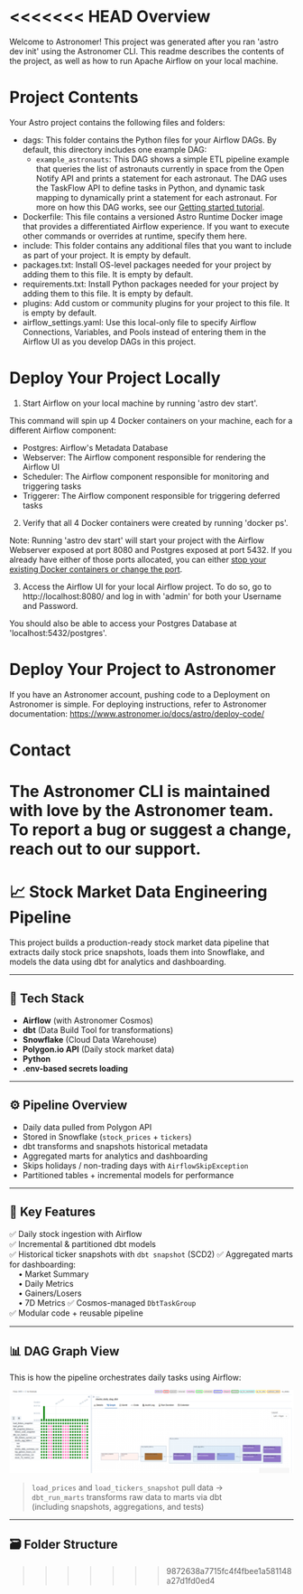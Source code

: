 <<<<<<< HEAD
Overview
========

Welcome to Astronomer! This project was generated after you ran 'astro dev init' using the Astronomer CLI. This readme describes the contents of the project, as well as how to run Apache Airflow on your local machine.

Project Contents
================

Your Astro project contains the following files and folders:

- dags: This folder contains the Python files for your Airflow DAGs. By default, this directory includes one example DAG:
    - `example_astronauts`: This DAG shows a simple ETL pipeline example that queries the list of astronauts currently in space from the Open Notify API and prints a statement for each astronaut. The DAG uses the TaskFlow API to define tasks in Python, and dynamic task mapping to dynamically print a statement for each astronaut. For more on how this DAG works, see our [Getting started tutorial](https://www.astronomer.io/docs/learn/get-started-with-airflow).
- Dockerfile: This file contains a versioned Astro Runtime Docker image that provides a differentiated Airflow experience. If you want to execute other commands or overrides at runtime, specify them here.
- include: This folder contains any additional files that you want to include as part of your project. It is empty by default.
- packages.txt: Install OS-level packages needed for your project by adding them to this file. It is empty by default.
- requirements.txt: Install Python packages needed for your project by adding them to this file. It is empty by default.
- plugins: Add custom or community plugins for your project to this file. It is empty by default.
- airflow_settings.yaml: Use this local-only file to specify Airflow Connections, Variables, and Pools instead of entering them in the Airflow UI as you develop DAGs in this project.

Deploy Your Project Locally
===========================

1. Start Airflow on your local machine by running 'astro dev start'.

This command will spin up 4 Docker containers on your machine, each for a different Airflow component:

- Postgres: Airflow's Metadata Database
- Webserver: The Airflow component responsible for rendering the Airflow UI
- Scheduler: The Airflow component responsible for monitoring and triggering tasks
- Triggerer: The Airflow component responsible for triggering deferred tasks

2. Verify that all 4 Docker containers were created by running 'docker ps'.

Note: Running 'astro dev start' will start your project with the Airflow Webserver exposed at port 8080 and Postgres exposed at port 5432. If you already have either of those ports allocated, you can either [stop your existing Docker containers or change the port](https://www.astronomer.io/docs/astro/cli/troubleshoot-locally#ports-are-not-available-for-my-local-airflow-webserver).

3. Access the Airflow UI for your local Airflow project. To do so, go to http://localhost:8080/ and log in with 'admin' for both your Username and Password.

You should also be able to access your Postgres Database at 'localhost:5432/postgres'.

Deploy Your Project to Astronomer
=================================

If you have an Astronomer account, pushing code to a Deployment on Astronomer is simple. For deploying instructions, refer to Astronomer documentation: https://www.astronomer.io/docs/astro/deploy-code/

Contact
=======

The Astronomer CLI is maintained with love by the Astronomer team. To report a bug or suggest a change, reach out to our support.
=======
# 📈 Stock Market Data Engineering Pipeline

This project builds a production-ready stock market data pipeline that extracts daily stock price snapshots, loads them into Snowflake, and models the data using dbt for analytics and dashboarding.

---

## 🚀 Tech Stack

- **Airflow** (with Astronomer Cosmos)
- **dbt** (Data Build Tool for transformations)
- **Snowflake** (Cloud Data Warehouse)
- **Polygon.io API** (Daily stock market data)
- **Python**
- **.env-based secrets loading**

---

## ⚙️ Pipeline Overview

- Daily data pulled from Polygon API
- Stored in Snowflake (`stock_prices` + `tickers`)
- dbt transforms and snapshots historical metadata
- Aggregated marts for analytics and dashboarding
- Skips holidays / non-trading days with `AirflowSkipException`
- Partitioned tables + incremental models for performance

---

## 🧠 Key Features

✅ Daily stock ingestion with Airflow  
✅ Incremental & partitioned dbt models  
✅ Historical ticker snapshots with `dbt snapshot`  (SCD2)
✅ Aggregated marts for dashboarding:  
&nbsp;&nbsp;&nbsp;&nbsp;• Market Summary  
&nbsp;&nbsp;&nbsp;&nbsp;• Daily Metrics  
&nbsp;&nbsp;&nbsp;&nbsp;• Gainers/Losers  
&nbsp;&nbsp;&nbsp;&nbsp;• 7D Metrics
✅ Cosmos-managed `DbtTaskGroup`  
✅ Modular code + reusable pipeline

---

## 📊 DAG Graph View

This is how the pipeline orchestrates daily tasks using Airflow:

![stocks_daily_dag_graph](dag_airflow.png)

> `load_prices` and `load_tickers_snapshot` pull data →  
> `dbt_run_marts` transforms raw data to marts via dbt  
> (including snapshots, aggregations, and tests)

---

## 🗃️ Folder Structure

>>>>>>> 9872638a7715fc4f4fbee1a581148a27d1fd0ed4
